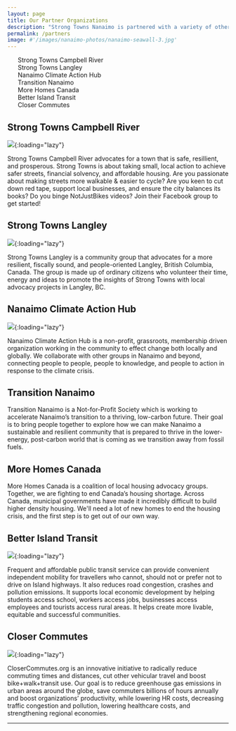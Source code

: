 ```yaml
---
layout: page
title: Our Partner Organizations
description: "Strong Towns Nanaimo is partnered with a variety of other groups around town. We're thrilled to be working with other dedicated organizations in Nanaimo. Want to partner with us? Email partner@beautifulnanaimo.ca to get started."
permalink: /partners
image: #'/images/nanaimo-photos/nanaimo-seawall-3.jpg'
---
```


<ul id="toc" class="section-nav">
  <li class="toc-entry toc-h2"><a href="#strong-towns-campbell-river-">Strong Towns Campbell River</a></li>
  <li class="toc-entry toc-h2"><a href="#strong-towns-langley-">Strong Towns Langley</a></li>
  <li class="toc-entry toc-h2"><a href="#nanaimo-climate-action-hub-">Nanaimo Climate Action Hub</a></li>
  <li class="toc-entry toc-h2"><a href="#transition-nanaimo-">Transition Nanaimo</a></li>
  <li class="toc-entry toc-h2"><a href="#more-homes-canada-">More Homes Canada</a></li>
  <li class="toc-entry toc-h2"><a href="#better-island-transit-">Better Island Transit</a></li>
  <li class="toc-entry toc-h2"><a href="#closer-commutes-">Closer Commutes</a></li>
</ul>

## Strong Towns Campbell River <a class="partner-link" href="https://www.facebook.com/groups/strongtownscr" target="_blank"><sup><i class="ion ion-md-exit"></i></sup></a>

![]({{site.baseurl}}/images/partners/strong-towns-campbell-river.jpg){:loading="lazy"}

Strong Towns Campbell River advocates for a town that is safe, resillient, and prosperous. Strong Towns is about taking small, local action to achieve safer streets, financial solvency, and affordable housing. Are you passionate about making streets more walkable & easier to cycle? Are you keen to cut down red tape, support local businesses, and ensure the city balances its books? Do you binge NotJustBikes videos? Join their Facebook group to get started!

## Strong Towns Langley <a class="partner-link" href="https://www.strongtownslangley.org" target="_blank"><sup><i class="ion ion-md-exit"></i></sup></a>

![]({{site.baseurl}}/images/partners/strong-towns-langley.png){:loading="lazy"}

Strong Towns Langley is a community group that advocates for a more resilient, fiscally sound, and people-oriented Langley, British Columbia, Canada.
The group is made up of ordinary citizens who volunteer their time, energy and ideas to promote the insights of Strong Towns with local advocacy projects in Langley, BC.

## Nanaimo Climate Action Hub <a class="partner-link" href="https://www.nanaimoclimateaction.org" target="_blank"><sup><i class="ion ion-md-exit"></i></sup></a>

![]({{site.baseurl}}/images/partners/nanaimo-climate-action-hub.png){:loading="lazy"}

Nanaimo Climate Action Hub is a non-profit, grassroots, membership driven organization working in the community to effect change both locally and globally. We collaborate with other groups in Nanaimo and beyond, connecting people to people, people to knowledge, and people to action in response to the climate crisis. 

## Transition Nanaimo <a class="partner-link" href="https://transitionnanaimo.ca/" target="_blank"><sup><i class="ion ion-md-exit"></i></sup></a>

Transition Nanaimo is a Not-for-Profit Society which is working to accelerate Nanaimo’s transition to a thriving, low-carbon future. Their goal is to bring people together to explore how we can make Nanaimo a sustainable and resilient community that is prepared to thrive in the lower-energy, post-carbon world that is coming as we transition away from fossil fuels. 

## More Homes Canada <a class="partner-link" href="https://more-homes.vercel.app/" target="_blank"><sup><i class="ion ion-md-exit"></i></sup></a>

More Homes Canada is a coalition of local housing advocacy groups. Together, we are fighting to end Canada’s housing shortage. Across Canada, municipal governments have made it incredibly difficult to build higher density housing. We'll need a lot of new homes to end the housing crisis, and the first step is to get out of our own way.

## Better Island Transit <a class="partner-link" href="https://betterislandtransit.ca/" target="_blank"><sup><i class="ion ion-md-exit"></i></sup></a>

![]({{site.baseurl}}/images/partners/better-island-transit.png){:loading="lazy"}

Frequent and affordable public transit service can provide convenient independent mobility for travellers who cannot, should not or prefer not to drive on Island highways. It also reduces road congestion, crashes and pollution emissions. It supports local economic development by helping students access school, workers access jobs, businesses access employees and tourists access rural areas. It helps create more livable, equitable and successful communities.

## Closer Commutes <a class="partner-link" href="https://www.closercommutes.org" target="_blank"><sup><i class="ion ion-md-exit"></i></sup></a>

![]({{site.baseurl}}/images/partners/closer-commutes.png){:loading="lazy"}

CloserCommutes.org is an innovative initiative to radically reduce commuting times and distances, cut other vehicular travel and boost bike+walk+transit use. Our goal is to reduce greenhouse gas emissions in urban areas around the globe, save commuters billions of hours annually and boost organizations’ productivity, while lowering HR costs, decreasing traffic congestion and pollution, lowering healthcare costs, and strengthening regional economies.

***
